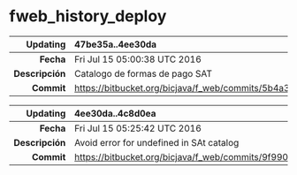 # fweb_history_deploy

|Updating       |   47be35a..4ee30da
| -------------------------: | :---
|**Fecha**          |   Fri Jul 15 05:00:38 UTC 2016
|**Descripción**   |   Catalogo de formas de pago SAT
|**Commit**         |   https://bitbucket.org/bicjava/f_web/commits/5b4a33bbd0a188ea38aa8db82499c8cf394b71a5


|Updating       |   4ee30da..4c8d0ea
| -------------------------: | :---
|**Fecha**          |   Fri Jul 15 05:25:42 UTC 2016
|**Descripción**   |   Avoid error for undefined in SAt catalog
|**Commit**         |   https://bitbucket.org/bicjava/f_web/commits/9f9909b1218db78fee593a41b515c92d09e0d2a3



